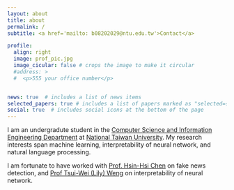 ```yaml
---
layout: about
title: about
permalink: /
subtitle: <a href='mailto: b08202029@ntu.edu.tw'>Contact</a>

profile:
  align: right
  image: prof_pic.jpg
  image_cicular: false # crops the image to make it circular
  #address: >
  #  <p>555 your office number</p>


news: true  # includes a list of news items
selected_papers: true # includes a list of papers marked as "selected={true}"
social: true  # includes social icons at the bottom of the page
---
```


I am an undergradute student in the [Computer Science and Information Engineering Department](https://www.csie.ntu.edu.tw) at [National Taiwan University](https://www.ntu.edu.tw). My research interests span machine learning, interpretability of neural network, and natural language processing.

I am fortunate to have worked with [Prof. Hsin-Hsi Chen](http://nlg.csie.ntu.edu.tw/advisor.php) on fake news detection, and [Prof Tsui-Wei (Lily) Weng](https://www.lilyweng.net) on interpretability of neural network.

